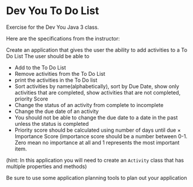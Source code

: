 # Dev You To Do List

Exercise for the Dev You Java 3 class. 

Here are the specifications from the instructor:

Create an application that gives the user the ability to add activities to a To Do List
The user should be able to 

- Add to the To Do List
- Remove activities from the To Do List
- print the activities in the To Do list
- Sort activities by name(alphabetically), sort by Due Date, show only activities that are completed, show activities 
that are not completed, priority Score
- Change the status of an activity from complete to incomplete 
- Change the due date of an activity 
- You should not be able to change the due date to a date in the past unless the status is completed
- Priority score should be calculated using number of days until due &times; Importance Score (importance score should 
be a number between 0-1. Zero mean no importance at all and 1 represents the most important item. 
    
(hint: In this application you will need to create an `Activity` class that has multiple properties and methods)

Be sure to use some application planning tools to plan out your application 
